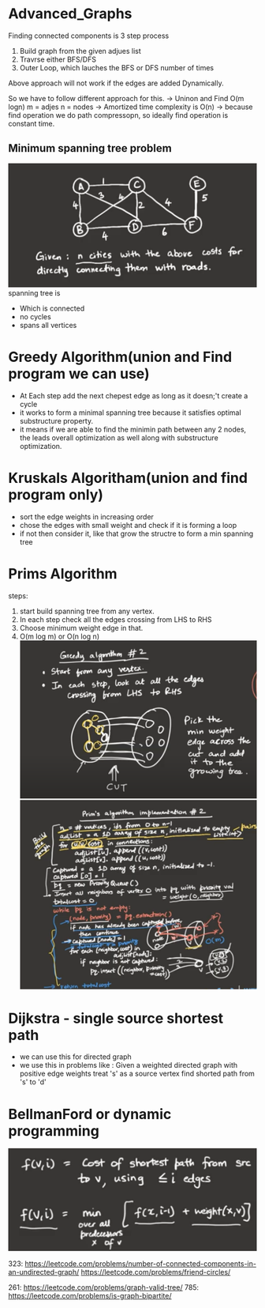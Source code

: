 # Advanced_Graphs

Finding connected components is 3 step process
1) Build graph from the given adjues list
2) Travrse either BFS/DFS
3) Outer Loop, which lauches the BFS or DFS number of times

Above approach will not work if the edges are added Dynamically.

So we have to follow different approach for this.
-> Uninon and Find  O(m logn)   m = adjes n = nodes
-> Amortized time complexity is O(n)
-> because find operation we do path compressopn, so ideally find operation is constant time.


## Minimum spanning tree problem
![](assets/AG1.png)
spanning tree is
- Which is connected
- no cycles
- spans all vertices

# Greedy Algorithm(union and Find program we can use)
 - At Each step add the next chepest edge as long as it doesn;'t create a cycle
 - it works to form a minimal spanning tree because it satisfies optimal
 substructure property.
 - it means if we are able to find the minimin path between any 2 nodes, the leads overall optimization as well along with substructure optimization.

# Kruskals Algoritham(union and find program only)
- sort the edge weights in increasing order
- chose the edges with small weight and check if it is forming a loop
- if not then consider it, like that grow the structre to form a min spanning tree

# Prims Algorithm
steps:
1) start build spanning tree from any vertex.
2) In each step check all the edges crossing from LHS to RHS    
3) Choose minimum weight edge in that.
4) O(m log m)  or O(n log n)
![](assets/AG2.png)
![](assets/AG3.png)

# Dijkstra - single source shortest path
-   we can use this for directed graph
-  we use this in problems like : Given a weighted directed graph with positive edge weights treat 's' as a source vertex find shorted path from 's' to 'd'


# BellmanFord or dynamic programming
![](assets/AG4.png)


323: https://leetcode.com/problems/number-of-connected-components-in-an-undirected-graph/
https://leetcode.com/problems/friend-circles/

261: https://leetcode.com/problems/graph-valid-tree/ 
785: https://leetcode.com/problems/is-graph-bipartite/